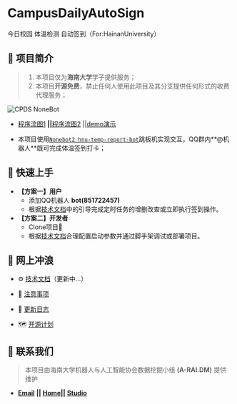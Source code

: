 # CampusDailyAutoSign

今日校园 体温检测 自动签到（For:HainanUniversity） 

## :carousel_horse: 项目简介

> 1. 本项目仅为**海南大学**学子提供服务；
> 3. 本项目**开源免费**，禁止任何人使用此项目及其分支提供任何形式的收费代理服务；

![CPDS NoneBot](https://i.loli.net/2021/02/24/MbkFBGQ3Ohj5X6p.png)

- [程序流图1][6] **||**[程序流图2][7] ||[demo演示][5]

- 本项目使用[`Nonebot2 hnu-temp-report-bot`](https://github.com/beiyuouo/hnu-temp-report-bot)跳板机实现交互，QQ群内**@机器人**既可完成体温签到打卡；

## :kick_scooter: 快速上手

- **【方案一】用户**
  - 添加QQ机器人 **bot(851722457)**
  - 根据[技术文档][1]中的引导完成定时任务的增删改查或立即执行签到操作。
- **【方案二】开发者**
  - Clone项目:champagne:
  - 根据[技术文档][1]合理配置启动参数并通过脚手架调试或部署项目。

## :ocean: 网上冲浪

- :gear: [技术文档][1]（更新中...）

- :small_red_triangle: [注意事项][2]

- :loudspeaker: [更新日志][3]
- :world_map: [开源计划][4]

## :e-mail: 联系我们

> 本项目由海南大学机器人与人工智能协会数据挖掘小组 **(A-RAI.DM)** 提供维护

- [**Email**](mailto:RmAlkaid@outlook.com?subject=CampusDailyAutoSign-ISSUE) **||** [**Home**](https://a-rai.github.io/)**||** [**Studio**](https://jq.qq.com/?_wv=1027&k=a0BxYb35)

[1]: https://github.com/QIN2DIM/CampusDailyAutoSign/blob/main/docs/subdirectory/技术文档(demo).md	"技术文档"
[2]: https://github.com/QIN2DIM/CampusDailyAutoSign/blob/main/docs/subdirectory/注意事项.md	"注意事项"
[3]: https://github.com/QIN2DIM/CampusDailyAutoSign/blob/main/docs/subdirectory/更新日志.md	"更新日志"
[4]: https://github.com/QIN2DIM/CampusDailyAutoSign/blob/main/docs/subdirectory/开源计划.md	"开源计划"
[5]: https://www.yuque.com/docs/share/b0634038-5ee5-4632-80c4-0564e7795489?	"demo演示"
[6]: https://www.yuque.com/docs/share/53c62de5-91bf-4f96-9330-fae53c6a4f0d?	"程序流图1"
[7]: https://www.yuque.com/docs/share/94dac928-a89c-47d3-9273-8bd049152b6e?	"程序流图2"

